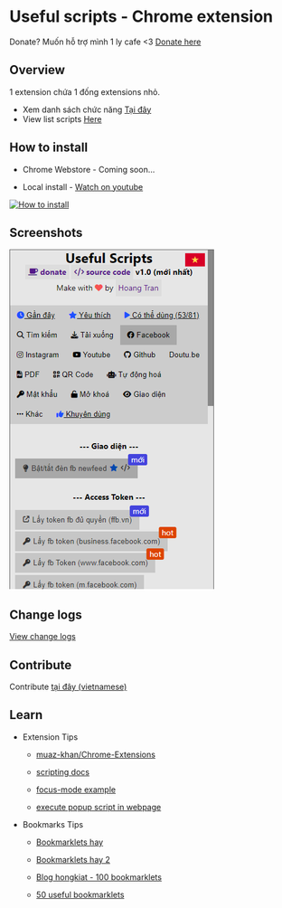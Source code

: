 # Useful scripts - Chrome extension

Donate? Muốn hỗ trợ mình 1 ly cafe <3 [Donate here](https://github.com/HoangTran0410/HoangTran0410/blob/main/DONATE.md)

## Overview

1 extension chứa 1 đống extensions nhỏ.

- Xem danh sách chức năng [Tại đây](./md/LIST_SCRIPTS_VI.md)
- View list scripts [Here](./md/LIST_SCRIPTS_EN.md)

## How to install

- Chrome Webstore - Coming soon...

- Local install - [Watch on youtube](https://www.youtube.com/watch?v=2wFTbDK80g0)

[![How to install](https://img.youtube.com/vi/2wFTbDK80g0/0.jpg)](https://www.youtube.com/watch?v=2wFTbDK80g0)

## Screenshots

![screenshot](./assets/screenshots/Screen%20Shot%202022-11-05%20at%2012.10.00.png)

## Change logs

[View change logs](/md/CHANGELOGS.md)

## Contribute

Contribute [tại đây (vietnamese)](/md/CONTRIBUTE.md)

## Learn

- Extension Tips

    - [muaz-khan/Chrome-Extensions](https://github.com/muaz-khan/Chrome-Extensions)

    - [scripting docs](https://developer.chrome.com/docs/extensions/reference/scripting/)

    - [focus-mode example](https://github.com/GoogleChrome/chrome-extensions-samples/blob/main/tutorials/focus-mode/background.js)

    - [execute popup script in webpage](https://stackoverflow.com/questions/9515704/access-variables-and-functions-defined-in-page-context-using-a-content-script)

- Bookmarks Tips

    - [Bookmarklets hay](https://bookmarklet.vercel.app/)

    - [Bookmarklets hay 2](https://www.thetechbasket.com/most-useful-bookmarklets/)

    - [Blog hongkiat - 100 bookmarklets](https://www.hongkiat.com/blog/100-useful-bookmarklets-for-better-productivity-ultimate-list/)

    - [50 useful bookmarklets](https://www.wordzz.com/50-most-useful-bookmarklets/)
